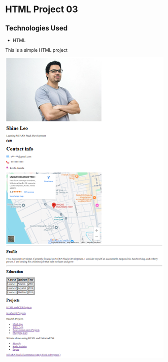 # HTML Project 03 

## Technologies Used

- HTML 

This is a simple HTML project

![image](./project%20image%2003.png)